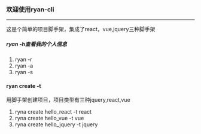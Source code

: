 ### 欢迎使用ryan-cli


---
这是个简单的项目脚手架，集成了react，vue,jquery三种脚手架

##### ryan -h查看我的个人信息
1. ryan -r
2. ryan -a
3. ryan -s


#### ryan create <project-name> -t <project-type>
用脚手架创建项目，项目类型有三种jquery,react,vue
1. ryna create hello_react -t react
2. ryna create hello_vue -t vue
3. ryna create hello_jquery -t jquery
